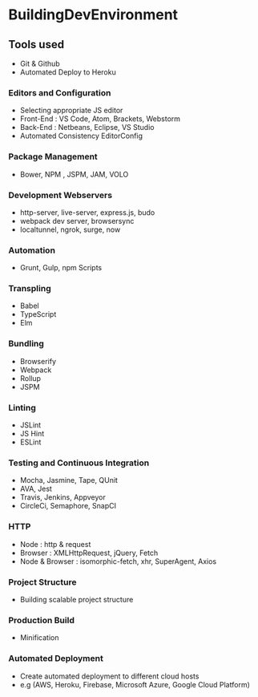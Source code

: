 # BuildingDevEnvironment

## Tools used
- Git & Github
- Automated Deploy to Heroku

### Editors and Configuration
- Selecting appropriate JS editor
- Front-End : VS Code, Atom, Brackets, Webstorm
- Back-End : Netbeans, Eclipse, VS Studio
- Automated Consistency EditorConfig

### Package Management
- Bower, NPM , JSPM, JAM, VOLO

### Development Webservers
- http-server, live-server, express.js, budo 
- webpack dev server, browsersync
- localtunnel, ngrok, surge, now

### Automation
- Grunt, Gulp, npm Scripts

### Transpling
- Babel
- TypeScript
- Elm

### Bundling

- Browserify
- Webpack
- Rollup
- JSPM

### Linting

- JSLint
- JS Hint
- ESLint

### Testing and Continuous Integration
- Mocha, Jasmine, Tape, QUnit
- AVA, Jest
- Travis, Jenkins, Appveyor
- CircleCi, Semaphore, SnapCI

### HTTP 
- Node : http & request
- Browser : XMLHttpRequest, jQuery, Fetch
- Node & Browser : isomorphic-fetch, xhr, SuperAgent, Axios

### Project Structure
- Building scalable project structure

### Production Build
- Minification

### Automated Deployment
- Create automated deployment to different cloud hosts
- e.g (AWS, Heroku, Firebase, Microsoft Azure, Google Cloud Platform)

